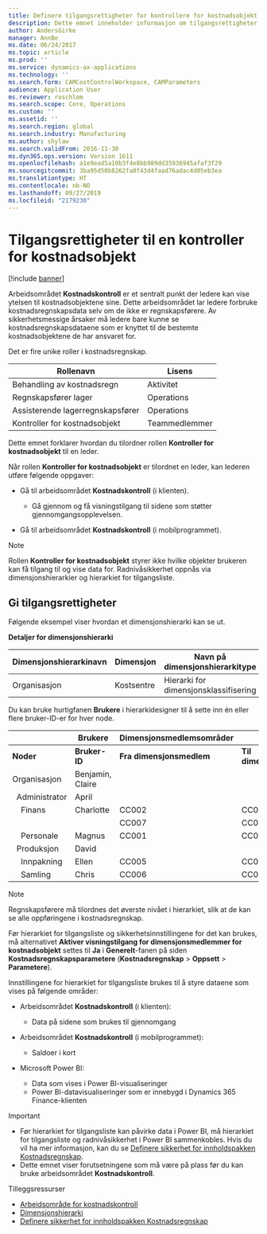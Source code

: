 ```yaml
---
title: Definere tilgangsrettigheter for kontrollere for kostnadsobjekt
description: Dette emnet inneholder informasjon om tilgangsrettigheter for kontrollere for kostnadsobjekt.
author: AndersGirke
manager: AnnBe
ms.date: 06/24/2017
ms.topic: article
ms.prod: ''
ms.service: dynamics-ax-applications
ms.technology: ''
ms.search.form: CAMCostControlWorkspace, CAMParameters
audience: Application User
ms.reviewer: roschlom
ms.search.scope: Core, Operations
ms.custom: ''
ms.assetid: ''
ms.search.region: global
ms.search.industry: Manufacturing
ms.author: shylaw
ms.search.validFrom: 2016-11-30
ms.dyn365.ops.version: Version 1611
ms.openlocfilehash: a1e9ead5a10b3f4e8bb989dd35936945afaf3f29
ms.sourcegitcommit: 3ba95d50b8262fa0f43d4faad76adac4d05eb3ea
ms.translationtype: HT
ms.contentlocale: nb-NO
ms.lasthandoff: 09/27/2019
ms.locfileid: "2179230"
---
```

# <a name="access-rights-of-a-cost-object-controller"></a>Tilgangsrettigheter til en kontroller for kostnadsobjekt

[!include [banner](../includes/banner.md)]

Arbeidsområdet **Kostnadskontroll** er et sentralt punkt der ledere kan vise ytelsen til kostnadsobjektene sine. Dette arbeidsområdet lar ledere forbruke kostnadsregnskapsdata selv om de ikke er regnskapsførere. Av sikkerhetsmessige årsaker må ledere bare kunne se kostnadsregnskapsdataene som er knyttet til de bestemte kostnadsobjektene de har ansvaret for.

Det er fire unike roller i kostnadsregnskap.

| Rollenavn               | Lisens      |
|-------------------------|--------------|
| Behandling av kostnadsregn | Aktivitet     |
| Regnskapsfører lager         | Operations   |
| Assisterende lagerregnskapsfører   | Operations   |
| Kontroller for kostnadsobjekt  | Teammedlemmer |

Dette emnet forklarer hvordan du tilordner rollen **Kontroller for kostnadsobjekt** til en leder.

Når rollen **Kontroller for kostnadsobjekt** er tilordnet en leder, kan lederen utføre følgende oppgaver:

- Gå til arbeidsområdet **Kostnadskontroll** (i klienten).

    - Gå gjennom og få visningstilgang til sidene som støtter gjennomgangsopplevelsen.

- Gå til arbeidsområdet **Kostnadskontroll** (i mobilprogrammet).

> [!NOTE]
> Rollen **Kontroller for kostnadsobjekt** styrer ikke hvilke objekter brukeren kan få tilgang til og vise data for. Radnivåsikkerhet oppnås via dimensjonshierarkier og hierarkiet for tilgangsliste.

## <a name="grant-access-rights"></a>Gi tilgangsrettigheter
Følgende eksempel viser hvordan et dimensjonshierarki kan se ut.

**Detaljer for dimensjonshierarki**

| Dimensjonshierarkinavn | Dimensjon    | Navn på dimensjonshierarkitype      | Hierarki for tilgangsliste |
|--------------------------|--------------|------------------------------------|-----------------------|
| Organisasjon             | Kostsentre | Hierarki for dimensjonsklassifisering | **Ja**               |

Du kan bruke hurtigfanen **Brukere** i hierarkidesigner til å sette inn én eller flere bruker-ID-er for hver node.

|                                   | Brukere            | Dimensjonsmedlemsområder   |                         |
|-----------------------------------|------------------|---------------------------|-------------------------|
| **Noder**                         | **Bruker-ID**      | **Fra dimensjonsmedlem** | **Til dimensjonsmedlem** |
| Organisasjon                      | Benjamin, Claire |                           |                         |
| &nbsp;&nbsp;Administrator                 | April            |                           |                         |
| &nbsp;&nbsp;&nbsp;&nbsp;Finans   | Charlotte           | CC002                     | CC003                   |
|                                   |                  | CC007                     | CC007                   |
| &nbsp;&nbsp;&nbsp;&nbsp;Personale        | Magnus            | CC001                     | CC001                   |
| &nbsp;&nbsp;Produksjon            | David            |                           |                         |
| &nbsp;&nbsp;&nbsp;&nbsp;Innpakning | Ellen            | CC005                     | CC005                   |
| &nbsp;&nbsp;&nbsp;&nbsp;Samling  | Chris            | CC006                     | CC006                   |

> [!NOTE]
> Regnskapsførere må tilordnes det øverste nivået i hierarkiet, slik at de kan se alle oppføringene i kostnadsregnskap.

Før hierarkiet for tilgangsliste og sikkerhetsinnstillingene for det kan brukes, må alternativet **Aktiver visningstilgang for dimensjonsmedlemmer for kostnadsobjekt** settes til **Ja** i **Generelt**-fanen på siden **Kostnadsregnskapsparametere** (**Kostnadsregnskap** > **Oppsett** > **Parametere**).

Innstillingene for hierarkiet for tilgangsliste brukes til å styre dataene som vises på følgende områder:

- Arbeidsområdet **Kostnadskontroll** (i klienten):

    - Data på sidene som brukes til gjennomgang

- Arbeidsområdet **Kostnadskontroll** (i mobilprogrammet):

    - Saldoer i kort

- Microsoft Power BI:

    - Data som vises i Power BI-visualiseringer
    - Power BI-datavisualiseringer som er innebygd i Dynamics 365 Finance-klienten

> [!IMPORTANT]
> - Før hierarkiet for tilgangsliste kan påvirke data i Power BI, må hierarkiet for tilgangsliste og radnivåsikkerhet i Power BI sammenkobles. Hvis du vil ha mer informasjon, kan du se [Definere sikkerhet for innholdspakken Kostnadsregnskap](../../dev-itpro/analytics/setup-security-cost-accounting-content-pack.md).
> - Dette emnet viser forutsetningene som må være på plass før du kan bruke arbeidsområdet **Kostnadskontroll**.

Tilleggsressurser

- [Arbeidsområde for kostnadskontroll](cost-control-workspace.md)
- [Dimensjonshierarki](dimension-hierarchy.md)
- [Definere sikkerhet for innholdspakken Kostnadsregnskap](../../dev-itpro/analytics/setup-security-cost-accounting-content-pack.md)

